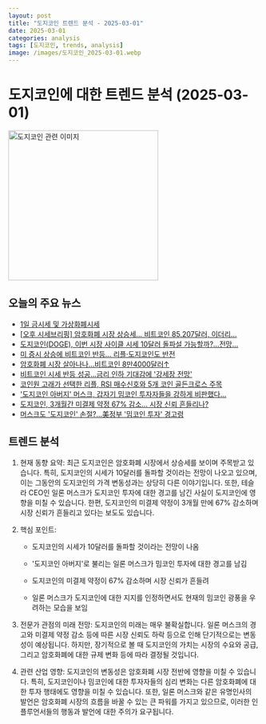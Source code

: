 ```yaml
---
layout: post
title: "도지코인 트렌드 분석 - 2025-03-01"
date: 2025-03-01
categories: analysis
tags: [도지코인, trends, analysis]
image: /images/도지코인_2025-03-01.webp
---
```


# 도지코인에 대한 트렌드 분석 (2025-03-01)

<img src="https://nan0silver.github.io/doge_trend_monitoring/images/도지코인_2025-03-01.webp" alt="도지코인 관련 이미지" width="300">

## 오늘의 주요 뉴스

- [1일 금시세 및 가상화폐시세](http://www.technoa.co.kr/news/articleView.html?idxno=98796)
- [[오후 시세브리핑] 암호화폐 시장 상승세… 비트코인</b> 85,207달러, 이더리...](https://www.tokenpost.kr/article-224983)
- [도지코인</b>(DOGE), 이번 시장 사이클 시세 10달러 돌파설 가능할까?…전망...](https://www.cbci.co.kr/news/articleView.html?idxno=487752)
- [미 증시 상승에 비트코인 반등… 리플·도지코인</b>도 반전](https://www.moneys.co.kr/article/2025030110584562651)
- [암호화폐 시장 살아나나…비트코인</b> 8만4000달러↑](https://www.digitaltoday.co.kr/news/articleView.html?idxno=555376)
- [비트코인</b> 시세 반등 성공...금리 인하 기대감에 '강세장 전망'](https://www.gukjenews.com/news/articleView.html?idxno=3214057)
- [코인</b>원 고래가 선택한 리플, RSI 매수신호와 5개 코인</b> 골든크로스 주목](http://www.hansbiz.co.kr/news/articleView.html?idxno=736604)
- ['도지코인</b> 아버지' 머스크, 갑자기 밈코인 투자자들을 강하게 비판했다...](https://www.wikitree.co.kr/articles/1029731)
- [도지코인</b>, 3개월간 미결제 약정 67% 감소… 시장 신뢰 흔들리나?](http://coinreaders.com/148339)
- [머스크도 '도지코인</b>' 손절?...美정부 '밈코인 투자' 경고령](https://economist.co.kr/article/view/ecn202503010005)

## 트렌드 분석

1. 현재 동향 요약: 최근 도지코인은 암호화폐 시장에서 상승세를 보이며 주목받고 있습니다. 특히, 도지코인의 시세가 10달러를 돌파할 것이라는 전망이 나오고 있으며, 이는 그동안의 도지코인의 가격 변동성과는 상당히 다른 이야기입니다. 또한, 테슬라 CEO인 일론 머스크가 도지코인 투자에 대한 경고를 남긴 사실이 도지코인에 영향을 미칠 수 있습니다. 한편, 도지코인의 미결제 약정이 3개월 만에 67% 감소하며 시장 신뢰가 흔들리고 있다는 보도도 있습니다.



2. 핵심 포인트: 

   - 도지코인의 시세가 10달러를 돌파할 것이라는 전망이 나옴

   - '도지코인 아버지'로 불리는 일론 머스크가 밈코인 투자에 대한 경고를 남김

   - 도지코인의 미결제 약정이 67% 감소하며 시장 신뢰가 흔들려

   - 일론 머스크가 도지코인에 대한 지지를 인정하면서도 현재의 밈코인 광풍을 우려하는 모습을 보임



3. 전문가 관점의 미래 전망: 도지코인의 미래는 매우 불확실합니다. 일론 머스크의 경고와 미결제 약정 감소 등에 따른 시장 신뢰도 하락 등으로 인해 단기적으로는 변동성이 예상됩니다. 하지만, 장기적으로 볼 때 도지코인의 가치는 시장의 수요와 공급, 그리고 암호화폐에 대한 규제 변화 등에 따라 결정될 것입니다.



4. 관련 산업 영향: 도지코인의 변동성은 암호화폐 시장 전반에 영향을 미칠 수 있습니다. 특히, 도지코인이나 밈코인에 대한 투자자들의 심리 변화는 다른 암호화폐에 대한 투자 행태에도 영향을 미칠 수 있습니다. 또한, 일론 머스크와 같은 유명인사의 발언은 암호화폐 시장의 흐름을 바꿀 수 있는 큰 파워를 가지고 있으므로, 이러한 인플루언서들의 행동과 발언에 대한 주의가 요구됩니다.
